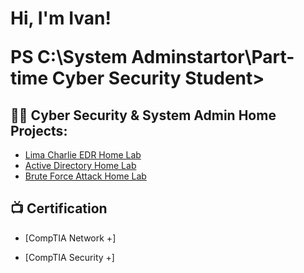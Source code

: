 <h1>Hi, I'm Ivan! <br/>
  
<b>PS C:\System Adminstartor\Part-time Cyber Security Student> </b>

<h2>👨‍💻 Cyber Security & System Admin Home Projects:</h2>

- [Lima Charlie EDR Home Lab](https://github.com/IvanMed1002/IDS-IPSwithLimaCharlie)
- [Active Directory Home Lab](https://github.com/IvanMed1002/Active-Directory-Lab)
- [Brute Force Attack Home Lab](https://github.com/IvanMed1002/BruteForceAttackProject)

<h2>📺 Certification</h2>

- [CompTIA Network +]

- [CompTIA Security +]

<!--
**joshmadakor1/joshmadakor1** is a ✨ _special_ ✨ repository because its `README.md` (this file) appears on your GitHub profile.

Here are some ideas to get you started:

- 🔭 I’m currently working on ...
- 🌱 I’m currently learning ...
- 👯 I’m looking to collaborate on ...
- 🤔 I’m looking for help with ...
- 💬 Ask me about ...
- 📫 How to reach me: ...
- 😄 Pronouns: ...
- ⚡ Fun fact: ...
-->
